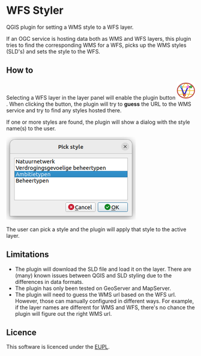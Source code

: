 # WFS Styler

QGIS plugin for setting a WMS style to a WFS layer.

If an OGC service is hosting data both as WMS and WFS layers, this plugin 
tries to find the corresponding WMS for a WFS, picks up the WMS styles
(SLD's) and sets the style to the WFS.

## How to

Selecting a WFS layer in the layer panel will enable the plugin button 
![button](wfs_styler/icon.svg). When clicking the button, the plugin will try to 
**guess** the URL to the WMS service and try to find any styles hosted there.

If one or more styles are found, the plugin will show a dialog with the
style name(s) to the user. 

![pick style dialog](screenshot_pick_style_dlg.png)

The user can pick a style and the plugin will apply that style to the active layer.

## Limitations

* The plugin will download the SLD file and load it on the layer. There are (many)
known issues between QGIS and SLD styling due to the differences in data formats.
* The plugin has only been tested on GeoServer and MapServer.
* The plugin will need to guess the WMS url based on the WFS url. However, those can
manually configured in different ways. For example, if the layer names are different
for WMS and WFS, there's no chance the plugin will figure out the right WMS url.

## Licence

This software is licenced under the [EUPL](LICENSE).
